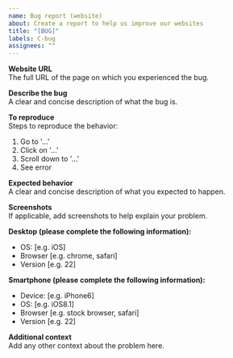 ```yaml
---
name: Bug report (website)
about: Create a report to help us improve our websites
title: "[BUG]"
labels: C-bug
assignees: ""
---
```


**Website URL**  
The full URL of the page on which you experienced the bug.

**Describe the bug**  
A clear and concise description of what the bug is.

**To reproduce**  
Steps to reproduce the behavior:

1.  Go to '...'
1.  Click on '...'
1.  Scroll down to '...'
1.  See error

**Expected behavior**  
A clear and concise description of what you expected to happen.

**Screenshots**  
If applicable, add screenshots to help explain your problem.

**Desktop (please complete the following information):**

- OS: [e.g. iOS]
- Browser [e.g. chrome, safari]
- Version [e.g. 22]

**Smartphone (please complete the following information):**

- Device: [e.g. iPhone6]
- OS: [e.g. iOS8.1]
- Browser [e.g. stock browser, safari]
- Version [e.g. 22]

**Additional context**  
Add any other context about the problem here.
